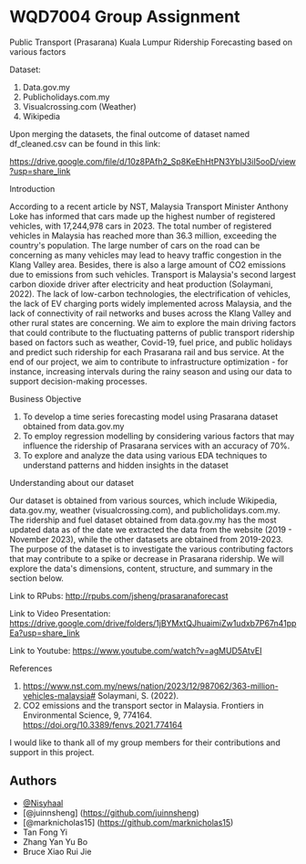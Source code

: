 
# WQD7004 Group Assignment

Public Transport (Prasarana) Kuala Lumpur Ridership Forecasting based on various factors 

Dataset: 
1.	Data.gov.my
2.	Publicholidays.com.my
3.	Visualcrossing.com (Weather)
4.	Wikipedia

Upon merging the datasets, the final outcome of dataset named df_cleaned.csv can be found in this link:

https://drive.google.com/file/d/10z8PAfh2_Sp8KeEhHtPN3YbIJ3iI5ooD/view?usp=share_link

Introduction

According to a recent article by NST, Malaysia Transport Minister Anthony Loke has informed that cars made up the highest number of registered vehicles, with 17,244,978 cars in 2023. The total number of registered vehicles in Malaysia has reached more than 36.3 million, exceeding the country's population. The large number of cars on the road can be concerning as many vehicles may lead to heavy traffic congestion in the Klang Valley area. Besides, there is also a large amount of CO2 emissions due to emissions from such vehicles. Transport is Malaysia's second largest carbon dioxide driver after electricity and 
heat production (Solaymani, 2022). The lack of low-carbon technologies, the electrification of vehicles, the lack of EV charging ports widely implemented across Malaysia, and the lack of connectivity of rail networks and buses across the Klang Valley and other rural states are concerning. We aim to explore the main driving factors that could contribute to the fluctuating patterns of public transport ridership based on factors such as weather, Covid-19, fuel price, and public holidays and predict such ridership for each Prasarana rail and bus service. At the end of our project, we aim to contribute to infrastructure optimization - for instance, increasing intervals during the rainy season and using our data to support decision-making processes.

Business Objective
1. To develop a time series forecasting model using Prasarana dataset obtained from data.gov.my 
2. To employ regression modelling by considering various factors that may influence the ridership of Prasarana services with an accuracy of 70%.
3. To explore and analyze the data using various EDA techniques to understand patterns and hidden insights in the dataset

Understanding about our dataset

Our dataset is obtained from various sources, which include Wikipedia, data.gov.my, weather (visualcrossing.com), and publicholidays.com.my.
The ridership and fuel dataset obtained from data.gov.my has the most updated data as of the date we extracted the data from the website (2019 - November 2023), while the other datasets are obtained from 2019-2023.
The purpose of the dataset is to investigate the various contributing factors that may contribute to a spike or decrease in Prasarana ridership. We will explore the data's dimensions, content, structure, and summary in the section below.


Link to RPubs:
http://rpubs.com/jsheng/prasaranaforecast 


Link to Video Presentation: https://drive.google.com/drive/folders/1jBYMxtQJhuaimiZw1udxb7P67n41ppEa?usp=share_link 

Link to Youtube:
https://www.youtube.com/watch?v=agMUD5AtvEI


References
1.	https://www.nst.com.my/news/nation/2023/12/987062/363-million-vehicles-malaysia#
Solaymani, S. (2022). 
2.	CO2 emissions and the transport sector in Malaysia. Frontiers in Environmental Science, 9, 774164. https://doi.org/10.3389/fenvs.2021.774164

I would like to thank all of my group members for their contributions and support in this project. 




## Authors

- [@Nisyhaal](https://github.com/Nisyhaal)
- [@juinnsheng] (https://github.com/juinnsheng)
- [@marknicholas15] (https://github.com/marknicholas15)
- Tan Fong Yi
- Zhang Yan Yu Bo
- Bruce Xiao Rui Jie 

